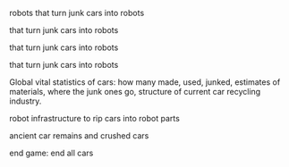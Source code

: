 robots that turn junk cars into robots

that turn junk cars into robots

that turn junk cars into robots

that turn junk cars into robots


Global vital statistics of cars: how many made, used, junked, estimates of materials, where the junk ones go, structure of current car recycling industry. 

robot infrastructure to rip cars into robot parts

ancient car remains and crushed cars

end game: end all cars


